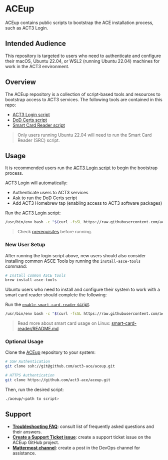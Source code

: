 # ACEup

ACEup contains public scripts to bootstrap the ACE installation process, such as ACT3 Login.

## Intended Audience

This repository is targeted to users who need to authenticate and configure their macOS, Ubuntu 22.04, or WSL2 (running Ubuntu 22.04) machines for work in the ACT3 environment.

## Overview

The ACEup repository is a collection of script-based tools and resources to bootstrap access to ACT3 services. The following tools are contained in this repo:

- [ACT3 Login script](./act3-login/README.md)
- [DoD Certs script](./dod-certs/README.md)
- [Smart Card Reader script](./smart-card-reader/README.md)

> Only users running Ubuntu 22.04 will need to run the Smart Card Reader (SRC) script.

## Usage

It is recommended users run the [ACT3 Login script](./act3-login/README.md) to begin the bootstrap process.

ACT3 Login will automatically:

- Authenticate users to ACT3 services
- Ask to run the DoD Certs script
- Add ACT3 Homebrew tap (enabling access to ACT3 software packages)

Run the [ACT3 Login script](./act3-login/README.md):

<!-- act3-pt ./act3-login/README.md section:run-act3-login -->
<!-- timestamp:2024-02-23,17:03:13 -->
```sh
/usr/bin/env bash -c "$(curl -fsSL https://raw.githubusercontent.com/act3-ace/aceup/main/act3-login/act3-login)"
```

> Check [prerequisites](#prerequisites) before running.

### New User Setup

After running the login script above, new users should also consider installing common ASCE Tools by running the `install-asce-tools` command:

```sh
# Install common ASCE tools
brew install-asce-tools
```
<!-- act3-pt end -->

<!-- act3-pt ./smart-card-reader/README.md section:recommended-usage -->
<!-- timestamp:2024-02-23,17:00:20 -->
Ubuntu users who need to install and configure their system to work with a smart card reader should complete the following:

Run the [`enable-smart-card-reader` script](./enable-smart-card-reader).

```sh
/usr/bin/env bash -c "$(curl -fsSL https://raw.githubusercontent.com/act3-ace/aceup/main/act3-login/act3-login)"
```

<!-- act3-pt end -->

> Read more about smart card usage on Linux: [smart-card-reader/README.md](./smart-card-reader/README.md)

### Optional Usage

Clone the [ACEup](https://github.com/act3-ace/aceup) repository to your system:

```sh
# SSH Authentication
git clone ssh://git@github.com/act3-ace/aceup.git

# HTTPS Authentication
git clone https://github.com/act3-ace/aceup.git
```

Then, run the desired script:

```sh
./aceup/<path to script>
```

## Support

- **[Troubleshooting FAQ](docs/troubleshooting-faq.md)**: consult list of frequently asked questions and their answers.
- **[Create a Support Ticket issue](https://github.com/act3-ace/aceup/issues/new)**: create a support ticket issue on the ACEup GitHub project.
- **[Mattermost channel](https://chat.git.act3-ace.com/act3/channels/devops)**: create a post in the DevOps channel for assistance.
